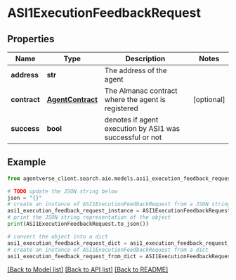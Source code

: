 # ASI1ExecutionFeedbackRequest


## Properties

Name | Type | Description | Notes
------------ | ------------- | ------------- | -------------
**address** | **str** | The address of the agent | 
**contract** | [**AgentContract**](AgentContract.md) | The Almanac contract where the agent is registered | [optional] 
**success** | **bool** | denotes if agent execution by ASI1 was successful or not | 

## Example

```python
from agentverse_client.search.aio.models.asi1_execution_feedback_request import ASI1ExecutionFeedbackRequest

# TODO update the JSON string below
json = "{}"
# create an instance of ASI1ExecutionFeedbackRequest from a JSON string
asi1_execution_feedback_request_instance = ASI1ExecutionFeedbackRequest.from_json(json)
# print the JSON string representation of the object
print(ASI1ExecutionFeedbackRequest.to_json())

# convert the object into a dict
asi1_execution_feedback_request_dict = asi1_execution_feedback_request_instance.to_dict()
# create an instance of ASI1ExecutionFeedbackRequest from a dict
asi1_execution_feedback_request_from_dict = ASI1ExecutionFeedbackRequest.from_dict(asi1_execution_feedback_request_dict)
```
[[Back to Model list]](../README.md#documentation-for-models) [[Back to API list]](../README.md#documentation-for-api-endpoints) [[Back to README]](../README.md)



